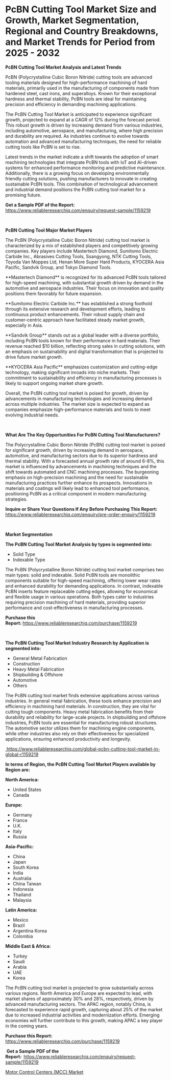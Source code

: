 <p><h1>PcBN Cutting Tool Market Size and Growth, Market Segmentation, Regional and Country Breakdowns, and Market Trends for Period from 2025 -  2032</h1></p><p><strong>PcBN Cutting Tool Market Analysis and Latest Trends</strong></p>
<p><p>PcBN (Polycrystalline Cubic Boron Nitride) cutting tools are advanced tooling materials designed for high-performance machining of hard materials, primarily used in the manufacturing of components made from hardened steel, cast irons, and superalloys. Known for their exceptional hardness and thermal stability, PcBN tools are ideal for maintaining precision and efficiency in demanding machining applications.</p><p>The PcBN Cutting Tool Market is anticipated to experience significant growth, projected to expand at a CAGR of 12% during the forecast period. This robust growth is driven by increasing demand from various industries, including automotive, aerospace, and manufacturing, where high precision and durability are required. As industries continue to evolve towards automation and advanced manufacturing techniques, the need for reliable cutting tools like PcBN is set to rise.</p><p>Latest trends in the market indicate a shift towards the adoption of smart machining technologies that integrate PcBN tools with IoT and AI-driven systems for enhanced performance monitoring and predictive maintenance. Additionally, there is a growing focus on developing environmentally friendly cutting solutions, pushing manufacturers to innovate in creating sustainable PcBN tools. This combination of technological advancement and industrial demand positions the PcBN cutting tool market for a promising future.</p></p>
<p><strong>Get a Sample PDF of the Report:&nbsp;</strong> <a href="https://www.reliableresearchiq.com/enquiry/request-sample/1159219?utm_campaign=2761&utm_medium=2&utm_source=Github&utm_content=ia&utm_term=22032025&utm_id=pcbn-cutting-tool">https://www.reliableresearchiq.com/enquiry/request-sample/1159219</a></p>
<p>&nbsp;</p>
<p><strong>PcBN Cutting Tool Major Market Players</strong></p>
<p><p>The PcBN (Polycrystalline Cubic Boron Nitride) cutting tool market is characterized by a mix of established players and competitively growing companies. Key players include Mastertech Diamond, Sumitomo Electric Carbide Inc., Abrasives Cutting Tools, Ssangyong, NTK Cutting Tools, Toyoda Van Moppes Ltd, Henan More Super Hard Products, KYOCERA Asia Pacific, Sandvik Group, and Tokyo Diamond Tools.</p><p>**Mastertech Diamond** is recognized for its advanced PcBN tools tailored for high-speed machining, with substantial growth driven by demand in the automotive and aerospace industries. Their focus on innovation and quality positions them favorably for future expansion.</p><p>**Sumitomo Electric Carbide Inc.** has established a strong foothold through its extensive research and development efforts, leading to continuous product enhancements. Their robust supply chain and customer-centric approach have facilitated steady market growth, especially in Asia.</p><p>**Sandvik Group** stands out as a global leader with a diverse portfolio, including PcBN tools known for their performance in hard materials. Their revenue reached $10 billion, reflecting strong sales in cutting solutions, with an emphasis on sustainability and digital transformation that is projected to drive future market growth.</p><p>**KYOCERA Asia Pacific** emphasizes customization and cutting-edge technology, making significant inroads into niche markets. Their commitment to sustainability and efficiency in manufacturing processes is likely to support ongoing market share growth.</p><p>Overall, the PcBN cutting tool market is poised for growth, driven by advancements in manufacturing technologies and increasing demand across multiple industries. The market size is expected to expand as companies emphasize high-performance materials and tools to meet evolving industrial needs.</p></p>
<p>&nbsp;</p>
<p><strong>What Are The Key Opportunities For PcBN Cutting Tool Manufacturers?</strong></p>
<p><p>The Polycrystalline Cubic Boron Nitride (PcBN) cutting tool market is poised for significant growth, driven by increasing demand in aerospace, automotive, and manufacturing sectors due to its superior hardness and thermal stability. With a forecasted annual growth rate of around 6-8%, this market is influenced by advancements in machining techniques and the shift towards automated and CNC machining processes. The burgeoning emphasis on high-precision machining and the need for sustainable manufacturing practices further enhance its prospects. Innovations in materials and coatings will likely lead to enhanced tool performance, positioning PcBN as a critical component in modern manufacturing strategies.</p></p>
<p><strong>Inquire or Share Your Questions If Any Before Purchasing This Report:</strong> <a href="https://www.reliableresearchiq.com/enquiry/pre-order-enquiry/1159219?utm_campaign=2761&utm_medium=2&utm_source=Github&utm_content=ia&utm_term=22032025&utm_id=pcbn-cutting-tool">https://www.reliableresearchiq.com/enquiry/pre-order-enquiry/1159219</a></p>
<p>&nbsp;</p>
<p><strong>Market Segmentation</strong></p>
<p><strong>The PcBN Cutting Tool Market Analysis by types is segmented into:</strong></p>
<p><ul><li>Solid Type</li><li>Indexable Type</li></ul></p>
<p><p>The PcBN (Polycrystalline Boron Nitride) cutting tool market comprises two main types: solid and indexable. Solid PcBN tools are monolithic components suitable for high-speed machining, offering lower wear rates and enhanced durability for demanding applications. In contrast, indexable PcBN inserts feature replaceable cutting edges, allowing for economical and flexible usage in various operations. Both types cater to industries requiring precision machining of hard materials, providing superior performance and cost-effectiveness in manufacturing processes.</p></p>
<p><strong>Purchase this Report:&nbsp;</strong><a href="https://www.reliableresearchiq.com/purchase/1159219?utm_campaign=2761&utm_medium=2&utm_source=Github&utm_content=ia&utm_term=22032025&utm_id=pcbn-cutting-tool">https://www.reliableresearchiq.com/purchase/1159219</a></p>
<p>&nbsp;</p>
<p><strong>The PcBN Cutting Tool Market Industry Research by Application is segmented into:</strong></p>
<p><ul><li>General Metal Fabrication</li><li>Construction</li><li>Heavy Metal Fabrication</li><li>Shipbuilding & Offshore</li><li>Automotive</li><li>Others</li></ul></p>
<p><p>The PcBN cutting tool market finds extensive applications across various industries. In general metal fabrication, these tools enhance precision and efficiency in machining hard materials. In construction, they are vital for cutting tough components. Heavy metal fabrication benefits from their durability and reliability for large-scale projects. In shipbuilding and offshore industries, PcBN tools are essential for manufacturing robust structures. The automotive sector utilizes them for machining engine components, while other industries also rely on their effectiveness for specialized applications, ensuring enhanced productivity and longevity.</p></p>
<p><a href="https://www.reliableresearchiq.com/global-pcbn-cutting-tool-market-in-global-r1159219?utm_campaign=2761&utm_medium=2&utm_source=Github&utm_content=ia&utm_term=22032025&utm_id=pcbn-cutting-tool">&nbsp;https://www.reliableresearchiq.com/global-pcbn-cutting-tool-market-in-global-r1159219</a></p>
<p><strong>In terms of Region, the PcBN Cutting Tool Market Players available by Region are:</strong></p>
<p>
    <p> <strong> North America: </strong>
        <ul>
            <li>United States</li>
            <li>Canada</li>
        </ul>
        </p> 
    <p> <strong> Europe: </strong>
        <ul>
            <li>Germany</li>
            <li>France</li>
            <li>U.K.</li>
            <li>Italy</li>
            <li>Russia</li>
        </ul>
        </p> 
    <p> <strong> Asia-Pacific: </strong>
        <ul>
            <li>China</li>
            <li>Japan</li>
            <li>South Korea</li>
            <li>India</li>
            <li>Australia</li>
            <li>China Taiwan</li>
            <li>Indonesia</li>
            <li>Thailand</li>
            <li>Malaysia</li>
        </ul>
        </p> 
    <p> <strong> Latin America: </strong>
        <ul>
            <li>Mexico</li>
            <li>Brazil</li>
            <li>Argentina Korea</li>
            <li>Colombia</li>
        </ul>
        </p> 
    <p> <strong> Middle East & Africa: </strong>
        <ul>
            <li>Turkey</li>
            <li>Saudi</li>
            <li>Arabia</li>
            <li>UAE</li>
            <li>Korea</li>
        </ul>
    </p>
    </p>
<p><p>The PcBN cutting tool market is projected to grow substantially across various regions. North America and Europe are expected to lead, with market shares of approximately 30% and 28%, respectively, driven by advanced manufacturing sectors. The APAC region, notably China, is forecasted to experience rapid growth, capturing about 25% of the market due to increased industrial activities and modernization efforts. Emerging economies will further contribute to this growth, making APAC a key player in the coming years.</p></p>
<p><strong>Purchase this Report: </strong><a href="https://www.reliableresearchiq.com/purchase/1159219?utm_campaign=2761&utm_medium=2&utm_source=Github&utm_content=ia&utm_term=22032025&utm_id=pcbn-cutting-tool">https://www.reliableresearchiq.com/purchase/1159219</a></p>
<p>&nbsp;<strong>Get a Sample PDF of the Report:&nbsp;&nbsp;</strong><a href="https://www.reliableresearchiq.com/enquiry/request-sample/1159219?utm_campaign=2761&utm_medium=2&utm_source=Github&utm_content=ia&utm_term=22032025&utm_id=pcbn-cutting-tool">https://www.reliableresearchiq.com/enquiry/request-sample/1159219</a></p>
<p><strong></strong></p>
<p><p><a href="https://github.com/saaindosya/Market-Research-Report-List-1/blob/main/motor-control-centers-mcc-market.md?utm_campaign=2761&utm_medium=2&utm_source=Github&utm_content=ia&utm_term=22032025&utm_id=pcbn-cutting-tool">Motor Control Centers (MCC) Market</a></p></p>